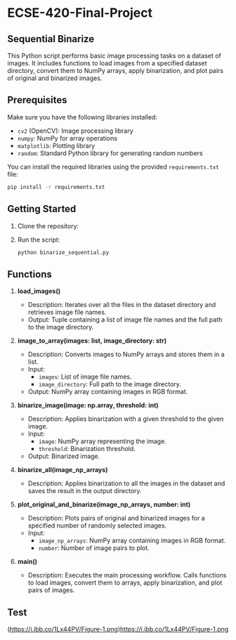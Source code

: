# ECSE-420-Final-Project

## Sequential Binarize

This Python script performs basic image processing tasks on a dataset of images. It includes functions to load images from a specified dataset directory, convert them to NumPy arrays, apply binarization, and plot pairs of original and binarized images.

## Prerequisites

Make sure you have the following libraries installed:

- `cv2` (OpenCV): Image processing library
- `numpy`: NumPy for array operations
- `matplotlib`: Plotting library
- `random`: Standard Python library for generating random numbers

You can install the required libraries using the provided `requirements.txt` file:

```bash
pip install -r requirements.txt
```

## Getting Started

1. Clone the repository:

2. Run the script:

   ```bash
   python binarize_sequential.py
   ```

## Functions

1. **load_images()**
   - Description: Iterates over all the files in the dataset directory and retrieves image file names.
   - Output: Tuple containing a list of image file names and the full path to the image directory.

2. **image_to_array(images: list, image_directory: str)**
   - Description: Converts images to NumPy arrays and stores them in a list.
   - Input:
     - `images`: List of image file names.
     - `image_directory`: Full path to the image directory.
   - Output: NumPy array containing images in RGB format.

3. **binarize_image(image: np.array, threshold: int)**
   - Description: Applies binarization with a given threshold to the given image.
   - Input:
     - `image`: NumPy array representing the image.
     - `threshold`: Binarization threshold.
   - Output: Binarized image.

4. **binarize_all(image_np_arrays)**
   - Description: Applies binarization to all the images in the dataset and saves the result in the output directory.

5. **plot_original_and_binarize(image_np_arrays, number: int)**
   - Description: Plots pairs of original and binarized images for a specified number of randomly selected images.
   - Input:
     - `image_np_arrays`: NumPy array containing images in RGB format.
     - `number`: Number of image pairs to plot.

6. **main()**
   - Description: Executes the main processing workflow. Calls functions to load images, convert them to arrays, apply binarization, and plot pairs of images.

## Test
(https://i.ibb.co/1Lx44PV/Figure-1.png)https://i.ibb.co/1Lx44PV/Figure-1.png

